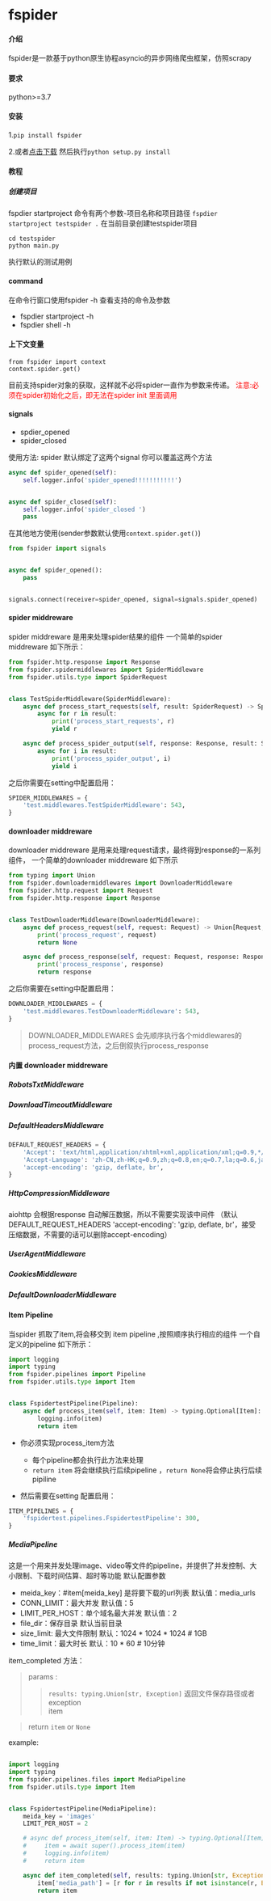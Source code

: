# fspider

#### 介绍

fspider是一款基于python原生协程asyncio的异步网络爬虫框架，仿照scrapy

#### 要求

python>=3.7

#### 安装

1.```pip install fspider```

2.或者[点击下载](https://gitee.com/imflg) 然后执行```python setup.py install```

#### 教程

##### 创建项目

fspdier startproject 命令有两个参数-项目名称和项目路径
```fspdier startproject testspider .``` 在当前目录创建testspider项目

```
cd testspider
python main.py
```

执行默认的测试用例

#### command

在命令行窗口使用fspider -h 查看支持的命令及参数

- fspdier startproject -h
- fspdier shell -h

#### 上下文变量

```
from fspider import context
context.spider.get()
```

目前支持spider对象的获取，这样就不必将spider一直作为参数来传递。
<span style="color:red">注意:必须在spider初始化之后，即无法在spider init 里面调用</span>

#### signals

- spdier_opened
- spider_closed

使用方法:
spider 默认绑定了这两个signal 你可以覆盖这两个方法

```python
async def spider_opened(self):
    self.logger.info('spider_opened!!!!!!!!!!!')


async def spider_closed(self):
    self.logger.info('spider_closed ')
    pass
```

在其他地方使用(sender参数默认使用```context.spider.get()```)

```python
from fspider import signals


async def spider_opened():
    pass


signals.connect(receiver=spider_opened, signal=signals.spider_opened)
```

#### spider middreware

spider middreware 是用来处理spider结果的组件 一个简单的spider middreware 如下所示：

```python
from fspider.http.response import Response
from fspider.spidermiddlewares import SpiderMiddleware
from fspider.utils.type import SpiderRequest


class TestSpiderMiddleware(SpiderMiddleware):
    async def process_start_requests(self, result: SpiderRequest) -> SpiderRequest:
        async for r in result:
            print('process_start_requests', r)
            yield r

    async def process_spider_output(self, response: Response, result: SpiderRequest) -> SpiderRequest:
        async for i in result:
            print('process_spider_output', i)
            yield i
```

之后你需要在setting中配置启用：

```python
SPIDER_MIDDLEWARES = {
    'test.middlewares.TestSpiderMiddleware': 543,
}
```

#### downloader middreware

downloader middreware 是用来处理request请求，最终得到response的一系列组件， 一个简单的downloader middreware 如下所示

```python
from typing import Union
from fspider.downloadermiddlewares import DownloaderMiddleware
from fspider.http.request import Request
from fspider.http.response import Response


class TestDownloaderMiddleware(DownloaderMiddleware):
    async def process_request(self, request: Request) -> Union[Request, Response, None]:
        print('process_request', request)
        return None

    async def process_response(self, request: Request, response: Response) -> Union[Request, Response]:
        print('process_response', response)
        return response

```

之后你需要在setting中配置启用：

```python
DOWNLOADER_MIDDLEWARES = {
    'test.middlewares.TestDownloaderMiddleware': 543,
}
```

> DOWNLOADER_MIDDLEWARES 会先顺序执行各个middlewares的process_request方法，之后倒叙执行process_response

#### 内置 downloader middreware

##### RobotsTxtMiddleware

##### DownloadTimeoutMiddleware

##### DefaultHeadersMiddleware

```python
DEFAULT_REQUEST_HEADERS = {
    'Accept': 'text/html,application/xhtml+xml,application/xml;q=0.9,*/*;q=0.8',
    'Accept-Language': 'zh-CN,zh-HK;q=0.9,zh;q=0.8,en;q=0.7,la;q=0.6,ja;q=0.5',
    'accept-encoding': 'gzip, deflate, br',
}
```

##### HttpCompressionMiddleware

aiohttp 会根据response 自动解压数据，所以不需要实现该中间件 （默认DEFAULT_REQUEST_HEADERS 'accept-encoding': 'gzip, deflate,
br'，接受压缩数据，不需要的话可以删除accept-encoding）

##### UserAgentMiddleware

##### CookiesMiddleware

##### DefaultDownloaderMiddleware

#### Item Pipeline

当spider 抓取了item,将会移交到 item pipeline ,按照顺序执行相应的组件 一个自定义的pipeline 如下所示：

```python
import logging
import typing
from fspider.pipelines import Pipeline
from fspider.utils.type import Item


class FspidertestPipeline(Pipeline):
    async def process_item(self, item: Item) -> typing.Optional[Item]:
        logging.info(item)
        return item
```

- 你必须实现process_item方法
    - 每个pipeline都会执行此方法来处理
    - ```return item``` 将会继续执行后续pipeline ，```return None```将会停止执行后续pipiline

- 然后需要在setting 配置启用：

```python
ITEM_PIPELINES = {
    'fspidertest.pipelines.FspidertestPipeline': 300,
}
```

##### MediaPipeline

这是一个用来并发处理image、video等文件的pipeline，并提供了并发控制、大小限制、下载时间估算、超时等功能 默认配置参数

- meida_key：#item[meida_key] 是将要下载的url列表 默认值：media_urls
- CONN_LIMIT：最大并发 默认值：5
- LIMIT_PER_HOST：单个域名最大并发 默认值：2
- file_dir：保存目录 默认当前目录
- size_limit: 最大文件限制 默认：1024 * 1024 * 1024 # 1GB
- time_limit：最大时长 默认：10 * 60 # 10分钟

item_completed 方法：
> params  :
>> ```results: typing.Union[str, Exception]```  返回文件保存路径或者exception <br>
> > item

> return ```item``` or ```None```

example:
 
```python

import logging
import typing
from fspider.pipelines.files import MediaPipeline
from fspider.utils.type import Item


class FspidertestPipeline(MediaPipeline):
    meida_key = 'images'
    LIMIT_PER_HOST = 2

    # async def process_item(self, item: Item) -> typing.Optional[Item]:
    #     item = await super().process_item(item)
    #     logging.info(item)
    #     return item

    async def item_completed(self, results: typing.Union[str, Exception], item: Item) -> Item:
        item['media_path'] = [r for r in results if not isinstance(r, Exception)]
        return item
```

